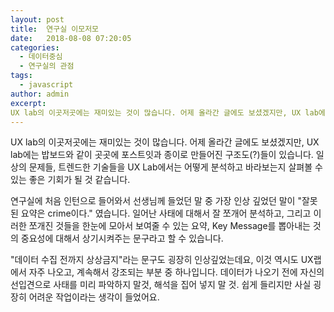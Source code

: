 ```yaml
---
layout: post
title:  연구실 이모저모
date:   2018-08-08 07:20:05
categories:
  - 데이터중심
  - 연구실의 관점
tags:
  - javascript
author: admin
excerpt:
UX lab의 이곳저곳에는 재미있는 것이 많습니다. 어제 올라간 글에도 보셨겠지만, UX lab에는 밥보드와 같이 곳곳에 포스트잇과 종이로 만들어진 구조도(?)들이 있습니다. 일상의 문제들, 트렌드한 기술들을 UX Lab에서는 어떻게 분석하고 바라보는지 살펴볼 수 있는 좋은 기회가 될 것 같습니다. 연구실에 처음 인턴으로 들어와서 선생님께 들었던 말 중 가장 인상 깊었던 말이 "잘못된 요약은 crime이다." 였습니다. 일어난 사태에 대해서 잘 쪼개어 분석하고, 그리고 이러한 쪼개진 것들을 한눈에 모아서 보여줄 수 있는 요약, Key Message를 뽑아내는 것의 중요성에 대해서 상기시켜주는 문구라고 할 수 있습니다. "데이터 수집 전까지 상상금지"라는 문구도 굉장히 인상깊었는데요, 이것 역시도 UX랩에서 자주 나오고, 계속해서 강조되는 부분 중 하나입니다. 데이터가 나오기 전에 자신의 선입견으로 사태를 미리 파악하지 말것, 해석을 집어 넣지 말 것. 쉽게 들리지만 사실 굉장히 어려운 작업이라는 생각이 들었어요.
---
```

UX lab의 이곳저곳에는 재미있는 것이 많습니다. 어제 올라간 글에도 보셨겠지만, UX lab에는 밥보드와 같이 곳곳에 포스트잇과 종이로 만들어진 구조도(?)들이 있습니다. 
일상의 문제들, 트렌드한 기술들을 UX Lab에서는 어떻게 분석하고 바라보는지 살펴볼 수 있는 좋은 기회가 될 것 같습니다. 

연구실에 처음 인턴으로 들어와서 선생님께 들었던 말 중 가장 인상 깊었던 말이 "잘못된 요약은 crime이다." 였습니다. 일어난 사태에 대해서 잘 쪼개어 분석하고, 그리고 이러한 쪼개진 것들을 한눈에 모아서 보여줄 수 있는 요약, Key Message를 뽑아내는 것의 중요성에 대해서 상기시켜주는 문구라고 할 수 있습니다.

"데이터 수집 전까지 상상금지"라는 문구도 굉장히 인상깊었는데요, 이것 역시도 UX랩에서 자주 나오고, 계속해서 강조되는 부분 중 하나입니다. 데이터가 나오기 전에 자신의 선입견으로 사태를 미리 파악하지 말것, 해석을 집어 넣지 말 것. 쉽게 들리지만 사실 굉장히 어려운 작업이라는 생각이 들었어요.

